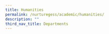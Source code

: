 ```yaml
---
title: Humanities
permalink: /nurturegess/academic/humanities/
description: ""
third_nav_title: Departments
---
```

